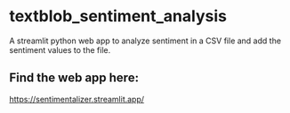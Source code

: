 # textblob_sentiment_analysis
A streamlit python web app to analyze sentiment in a CSV file and add the sentiment values to the file. 
## Find the web app here:
https://sentimentalizer.streamlit.app/

